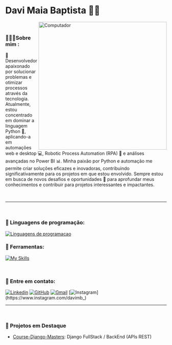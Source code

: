 # Davi Maia Baptista 🧑‍💻

<img src="https://raw.githubusercontent.com/MicaelliMedeiros/micaellimedeiros/master/image/computer-illustration.png" min-width="400px" max-width="400px" width="400px" align="right" alt="Computador">

<br>

### 👨🏻‍💻Sobre mim :
🌟 Desenvolvedor apaixonado por solucionar problemas e otimizar processos através da tecnologia. Atualmente, estou concentrado em dominar a linguagem Python 🐍, aplicando-a em automações web e desktop 💻, Robotic Process Automation (RPA) 🤖 e análises avançadas no Power BI 📊. Minha paixão por Python e automação me permite criar soluções eficazes e inovadoras, contribuindo significativamente para os projetos em que estou envolvido. Sempre estou em busca de novos desafios e oportunidades 🚀 para aprofundar meus conhecimentos e contribuir para projetos interessantes e impactantes.

<br>
<hr>
<br>

### 👾 Linguagens de programação:
[![Linguagens de programacao](https://skillicons.dev/icons?i=py,cpp,js)](https://skillicons.dev)

### 💼 Ferramentas:
[![My Skills](https://skillicons.dev/icons?i=vscode,git,github)](https://skillicons.dev)

<br>

### 💌 Entre em contato:
[![Linkedin](https://img.shields.io/badge/-davibaptista-blue?style=flat-square&logo=Linkedin&logoColor=white&link=https://www.linkedin.com/in/davimb)](https://www.linkedin.com/in/davimb-/)
[![GitHub](https://img.shields.io/github/followers/davi-baptista?label=follow&style=social)]({https://github.com/davi-baptista})
[![Gmail](https://img.shields.io/badge/-davimaiabaptista21@gmail.com-006bed?style=flat-square&logo=Gmail&logoColor=white&link=mailto:davimaiabaptista21@gmail.com)](mailto:davimaiabaptista21@gmail.com)
[![Instagram](https://img.shields.io/badge/-davimb_-purple?style=flat-square&logo=Instagram&logoColor=white&link=https://www.instagram.com/davimb_)](https://www.instagram.com/davimb_)

<hr>
<br>

### 🌟 Projetos em Destaque
- [Course-Django-Masters](https://github.com/davi-baptista/django-masters): Django FullStack / BackEnd (APIs REST)

<br>

